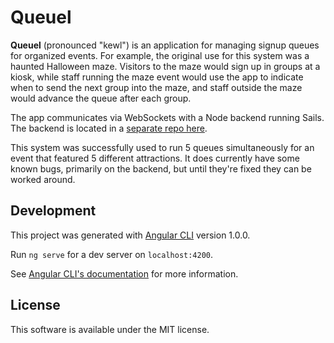 # Queuel

**Queuel** (pronounced "kewl") is an application for managing signup queues for organized events.  For example, the original use for this system was a haunted Halloween maze.  Visitors to the maze would sign up in groups at a kiosk, while staff running the maze event would use the app to indicate when to send the next group into the maze, and staff outside the maze would advance the queue after each group.

The app communicates via WebSockets with a Node backend running Sails.  The backend is located in a [separate repo here](https://github.com/josiah-keller/queuel-api).

This system was successfully used to run 5 queues simultaneously for an event that featured 5 different attractions.  It does currently have some known bugs, primarily on the backend, but until they're fixed they can be worked around.

## Development

This project was generated with [Angular CLI](https://github.com/angular/angular-cli) version 1.0.0.

Run `ng serve` for a dev server on `localhost:4200`.

See [Angular CLI's documentation](https://github.com/angular/angular-cli/blob/master/README.md) for more information.

## License

This software is available under the MIT license.